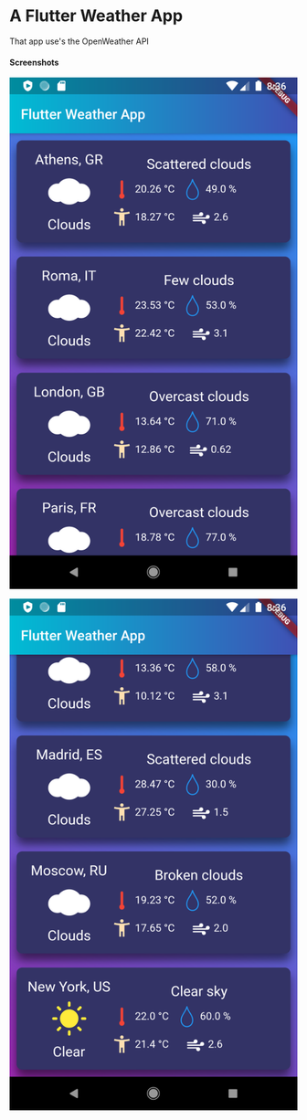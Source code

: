 # A Flutter Weather App

That app use's the OpenWeather API



#### Screenshots

![](images/scr1.png)

![](images/scr2.png)